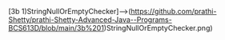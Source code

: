 [3b 1)StringNullOrEmptyChecker]-->(https://github.com/prathi-Shetty/prathi-Shetty-Advanced-Java--Programs-BCS613D/blob/main/3b%201)StringNullOrEmptyChecker.png)
